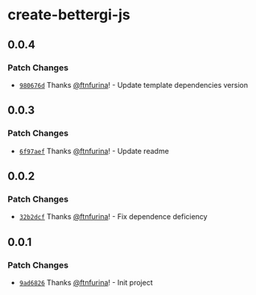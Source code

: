 # create-bettergi-js

## 0.0.4

### Patch Changes

- [`980676d`](https://github.com/ftnfurina/bettergi-js/commit/980676d24557675ad58f1919343173f07b05674f) Thanks [@ftnfurina](https://github.com/ftnfurina)! - Update template dependencies version

## 0.0.3

### Patch Changes

- [`6f97aef`](https://github.com/ftnfurina/bettergi-js/commit/6f97aef3eaa7970a51e49f5ef4909fa815b0fc74) Thanks [@ftnfurina](https://github.com/ftnfurina)! - Update readme

## 0.0.2

### Patch Changes

- [`32b2dcf`](https://github.com/ftnfurina/bettergi-js/commit/32b2dcf4e36a3ebf996f83d7112704e4d83351de) Thanks [@ftnfurina](https://github.com/ftnfurina)! - Fix dependence deficiency

## 0.0.1

### Patch Changes

- [`9ad6826`](https://github.com/ftnfurina/bettergi-js/commit/9ad68269f4854a2c6930c0b03444825d0e28acc5) Thanks [@ftnfurina](https://github.com/ftnfurina)! - Init project
